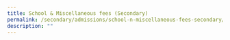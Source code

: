 ```yaml
---
title: School & Miscellaneous fees (Secondary)
permalink: /secondary/admissions/school-n-miscellaneous-fees-secondary/
description: ""
---
```

